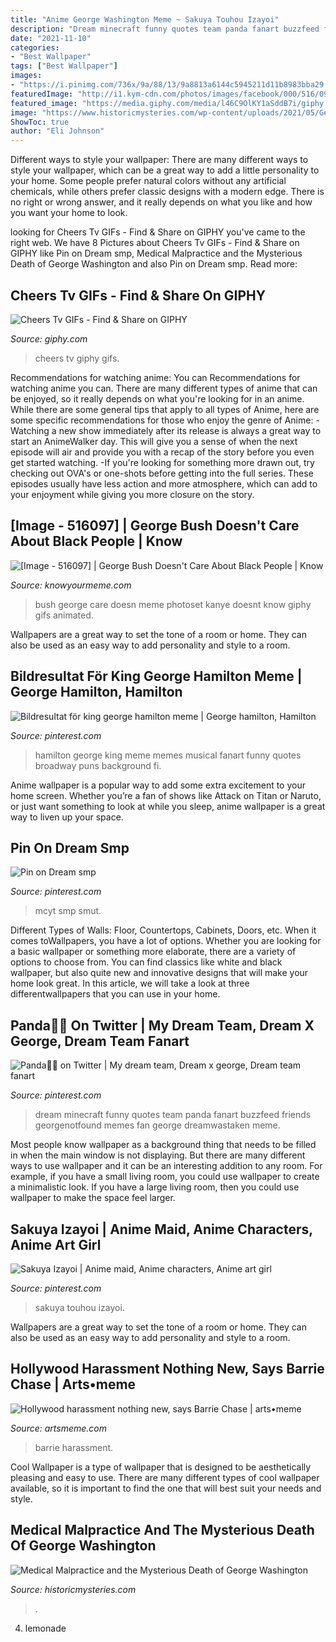 ```yaml
---
title: "Anime George Washington Meme ~ Sakuya Touhou Izayoi"
description: "Dream minecraft funny quotes team panda fanart buzzfeed friends georgenotfound memes fan george dreamwastaken meme"
date: "2021-11-10"
categories:
- "Best Wallpaper"
tags: ["Best Wallpaper"]
images:
- "https://i.pinimg.com/736x/9a/88/13/9a8813a6144c5945211d11b8983bba29.jpg"
featuredImage: "http://i1.kym-cdn.com/photos/images/facebook/000/516/097/d7f.gif"
featured_image: "https://media.giphy.com/media/l46C9OlKY1aSddB7i/giphy.gif"
image: "https://www.historicmysteries.com/wp-content/uploads/2021/05/George-Washington-death-1.jpg"
ShowToc: true
author: "Eli Johnson"
---
```



Different ways to style your wallpaper:
There are many different ways to style your wallpaper, which can be a great way to add a little personality to your home. Some people prefer natural colors without any artificial chemicals, while others prefer classic designs with a modern edge. There is no right or wrong answer, and it really depends on what you like and how you want your home to look.

	

		
looking for Cheers Tv GIFs - Find &amp; Share on GIPHY you've came to the right web. We have 8 Pictures about Cheers Tv GIFs - Find &amp; Share on GIPHY like Pin on Dream smp, Medical Malpractice and the Mysterious Death of George Washington and also Pin on Dream smp. Read more:
		
    
## Cheers Tv GIFs - Find &amp; Share On GIPHY

<img loading=lazy src="https://media.giphy.com/media/l46C9OlKY1aSddB7i/giphy.gif" onerror="this.onerror=null;this.src='https://tse3.mm.bing.net/th?id=OIP.3D4_kXOHsNS-M-CLuuUrxAHaFj&amp;pid=15.1';" alt="Cheers Tv GIFs - Find &amp; Share on GIPHY">

_Source: giphy.com_

>cheers tv giphy gifs. 

	

Recommendations for watching anime: You can
Recommendations for watching anime you can. There are many different types of anime that can be enjoyed, so it really depends on what you're looking for in an anime. While there are some general tips that apply to all types of Anime, here are some specific recommendations for those who enjoy the genre of Anime: 
-Watching a new show immediately after its release is always a great way to start an AnimeWalker day. This will give you a sense of when the next episode will air and provide you with a recap of the story before you even get started watching. 
-If you're looking for something more drawn out, try checking out OVA's or one-shots before getting into the full series. These episodes usually have less action and more atmosphere, which can add to your enjoyment while giving you more closure on the story.

    
## [Image - 516097] | George Bush Doesn&#039;t Care About Black People | Know

<img loading=lazy src="http://i1.kym-cdn.com/photos/images/facebook/000/516/097/d7f.gif" onerror="this.onerror=null;this.src='https://tse4.mm.bing.net/th?id=OIP.a4fmjbGfTSIwq0DH1L9l3QHaF_&amp;pid=15.1';" alt="[Image - 516097] | George Bush Doesn&#039;t Care About Black People | Know">

_Source: knowyourmeme.com_

>bush george care doesn meme photoset kanye doesnt know giphy gifs animated. 

	

Wallpapers are a great way to set the tone of a room or home. They can also be used as an easy way to add personality and style to a room.

    
## Bildresultat För King George Hamilton Meme | George Hamilton, Hamilton

<img loading=lazy src="https://i.pinimg.com/736x/e0/97/e5/e097e57afcd58ed5db632de285c72ad1--king-george-hamilton-hamilton-memes.jpg" onerror="this.onerror=null;this.src='https://tse1.mm.bing.net/th?id=OIP.C6DezS7PsudkqR6zoeQ5wwHaLG&amp;pid=15.1';" alt="Bildresultat för king george hamilton meme | George hamilton, Hamilton">

_Source: pinterest.com_

>hamilton george king meme memes musical fanart funny quotes broadway puns background fi. 

	

Anime wallpaper is a popular way to add some extra excitement to your home screen. Whether you’re a fan of shows like Attack on Titan or Naruto, or just want something to look at while you sleep, anime wallpaper is a great way to liven up your space.

    
## Pin On Dream Smp

<img loading=lazy src="https://i.pinimg.com/736x/14/ac/ea/14acea5aee6524b83faf2a00d04def5a.jpg" onerror="this.onerror=null;this.src='https://tse2.mm.bing.net/th?id=OIP.v_pETMn95J6rtLNfwjgSxQHaHa&amp;pid=15.1';" alt="Pin on Dream smp">

_Source: pinterest.com_

>mcyt smp smut. 

	

Different Types of Walls: Floor, Countertops, Cabinets, Doors, etc.
When it comes toWallpapers, you have a lot of options. Whether you are looking for a basic wallpaper or something more elaborate, there are a variety of options to choose from. You can find classics like white and black wallpaper, but also quite new and innovative designs that will make your home look great. In this article, we will take a look at three differentwallpapers that you can use in your home.

    
## Panda🍒🤍 On Twitter | My Dream Team, Dream X George, Dream Team Fanart

<img loading=lazy src="https://i.pinimg.com/736x/81/04/4e/81044ed9486b3b6c2fa16c1a7c7b2350.jpg" onerror="this.onerror=null;this.src='https://tse3.mm.bing.net/th?id=OIP.0EZyJusmmdkyu84wzeo5TwHaHa&amp;pid=15.1';" alt="Panda🍒🤍 on Twitter | My dream team, Dream x george, Dream team fanart">

_Source: pinterest.com_

>dream minecraft funny quotes team panda fanart buzzfeed friends georgenotfound memes fan george dreamwastaken meme. 

	

Most people know wallpaper as a background thing that needs to be filled in when the main window is not displaying. But there are many different ways to use wallpaper and it can be an interesting addition to any room. For example, if you have a small living room, you could use wallpaper to create a minimalistic look. If you have a large living room, then you could use wallpaper to make the space feel larger.

    
## Sakuya Izayoi | Anime Maid, Anime Characters, Anime Art Girl

<img loading=lazy src="https://i.pinimg.com/736x/9a/88/13/9a8813a6144c5945211d11b8983bba29.jpg" onerror="this.onerror=null;this.src='https://tse2.mm.bing.net/th?id=OIP.ESe1PcYZcxMF9IWa8vGNyQAAAA&amp;pid=15.1';" alt="Sakuya Izayoi | Anime maid, Anime characters, Anime art girl">

_Source: pinterest.com_

>sakuya touhou izayoi. 

	

Wallpapers are a great way to set the tone of a room or home. They can also be used as an easy way to add personality and style to a room.

    
## Hollywood Harassment Nothing New, Says Barrie Chase | Arts•meme

<img loading=lazy src="https://artsmeme.com/wp-content/uploads/2017/10/barrie-barre.jpg" onerror="this.onerror=null;this.src='https://tse4.mm.bing.net/th?id=OIP.VO0S9I0GcYlqECH8xbNXwgAAAA&amp;pid=15.1';" alt="Hollywood harassment nothing new, says Barrie Chase | arts•meme">

_Source: artsmeme.com_

>barrie harassment. 

	

Cool Wallpaper is a type of wallpaper that is designed to be aesthetically pleasing and easy to use. There are many different types of cool wallpaper available, so it is important to find the one that will best suit your needs and style.

    
## Medical Malpractice And The Mysterious Death Of George Washington

<img loading=lazy src="https://www.historicmysteries.com/wp-content/uploads/2021/05/George-Washington-death-1.jpg" onerror="this.onerror=null;this.src='https://tse2.mm.bing.net/th?id=OIP.ybx92viRfoBfRzAYXVUKuwHaE4&amp;pid=15.1';" alt="Medical Malpractice and the Mysterious Death of George Washington">

_Source: historicmysteries.com_

>. 

	

4. lemonade 


